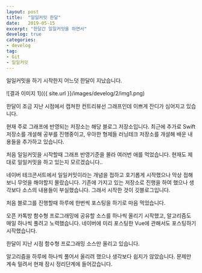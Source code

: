 ```yaml
---
layout: post
title:  "일일커밋 한달"
date:   2019-05-15
excerpt: "한달간 일일커밋을 하면서"
develog: true
categories:
- develog
tag:
- Git
- 일일커밋
---
```


일일커밋을 하기 시작한지 어느덧 한달이 지났습니다.

![결과 이미지 1]({{ site.url }}/images/develog/2/img1.png)

한달이 조금 지난 시점에서 캡쳐한 컨트리뷰선 그래프인데 이쁘게 잔디가 심어지고 있습니다.

현재 주로 그래프에 반영되는 저장소는 해당 블로그 저장소입니다. 최근에 추가로 Swift 저장소를 개설해 공부를 진행중이고, 우아한 형제들 러닝테크 저장소를 개설해 배운 내용들을 추가하고 있습니다.

처음 일일커밋을 시작할때 그래프 반영기준을 몰라 여러번 애를 먹었습니다. 현재도 제대로 일일커밋을 하고 있는지 모르겠습니다..

네이버 테크콘서트에서 일일커밋이라는 개념을 접하고 호기롭게 시작했으나 막상 접해보니 무엇을 해야할지 몰랐습니다. 기존에 가지고 있는 저장소로 진행을 하여 했으나 생각보다 소스의 내용들이 부실했습니다. 그래서 시작한 것이 깃블로그입니다.

처음 블로그를 진행할때 하루에 한번씩 포스팅을 하기로 마음 먹었습니다.

오픈 카톡방 함수형 프로그래밍에 공유할 소스를 하나씩 올리기 시작했고, 알고리즘도 매일 하나씩 풀려고 노력했습니다. 네이버에 미리 포스팅한 Vue에 관해서도 포스팅하기 시작했습니다.

한달이 지난 시점 함수형 프로그래밍 소스만 올리고 있습니다.

알고리즘을 하루에 하나씩 풀어서 올리려 했으나 생각보다 쉽지가 않았습니다. 문제만 계속 밀려서 현재 잠시 정리단계에 들어갔습니다.
